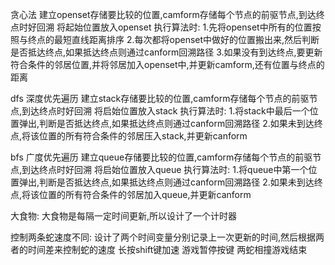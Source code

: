 贪心法
建立openset存储要比较的位置,camform存储每个节点的前驱节点,到达终点时好回溯
将起始位置放入openset
执行算法时:
    1.先将openset中所有的位置按照与终点的最短直线距离排序
    2.每次都将openset中做好的位置搬出来,然后判断是否抵达终点,如果抵达终点则通过canform回溯路径
    3.如果没有到达终点,要更新符合条件的邻居位置,并将邻居加入openset中,并更新camform,还有位置与终点的距离



dfs 深度优先遍历
建立stack存储要比较的位置,camform存储每个节点的前驱节点,到达终点时好回溯
将启始位置放入stack
执行算法时:
    1.将stack中最后一个位置弹出,判断是否抵达终点,如果抵达终点则通过canform回溯路径
    2.如果未到达终点,将该位置的所有符合条件的邻居压入stack,并更新canform

bfs 广度优先遍历
建立queue存储要比较的位置,camform存储每个节点的前驱节点,到达终点时好回溯
将启始位置放入queue
执行算法时:
    1.将queue中第一个位置弹出,判断是否抵达终点,如果抵达终点则通过canform回溯路径
    2.如果未到达终点,将该位置的所有符合条件的邻居加入queue,并更新canform

大食物:
    大食物是每隔一定时间更新,所以设计了一个计时器

控制两条蛇速度不同:
    设计了两个时间变量分别记录上一次更新的时间,然后根据两者的时间差来控制蛇的速度
长按shift键加速
游戏暂停按键
两蛇相撞游戏结束